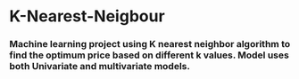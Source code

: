 # K-Nearest-Neigbour
### Machine learning project using K nearest neighbor algorithm to find the optimum price based on different k values. Model uses both Univariate and multivariate models.
